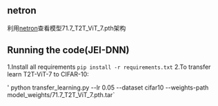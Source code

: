 ## netron
利用[netron](https://netron.app/)查看模型71.7_T2T_ViT_7.pth架构
## Running the code(JEI-DNN)
1.Install all requirements `pip install -r requirements.txt`
2.To transfer learn T2T-ViT-7 to CIFAR-10:

' python transfer_learning.py --lr 0.05 --dataset cifar10 --weights-path model_weights/71.7_T2T_ViT_7.pth.tar`

